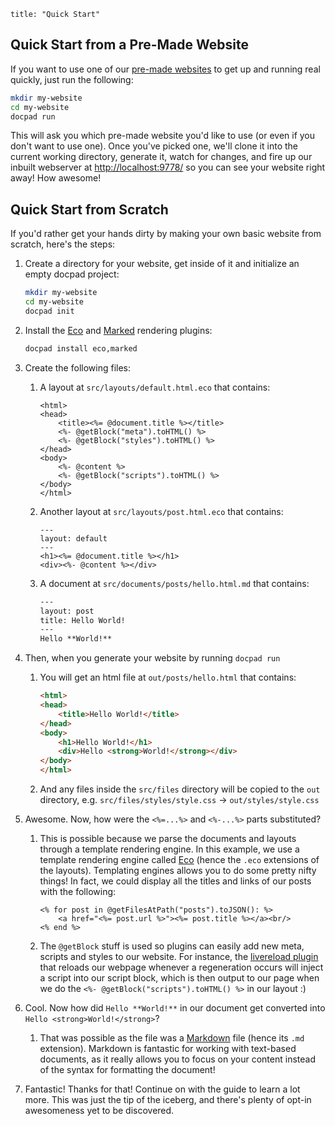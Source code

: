 ```
title: "Quick Start"
```


## Quick Start from a Pre-Made Website

If you want to use one of our [pre-made websites](/docpad/skeletons) to get up and running real quickly, just run the following:

``` bash
mkdir my-website
cd my-website
docpad run
```

This will ask you which pre-made website you'd like to use (or even if you don't want to use one). Once you've picked one, we'll clone it into the current working directory, generate it, watch for changes, and fire up our inbuilt webserver at [http://localhost:9778/](http://localhost:9778/) so you can see your website right away! How awesome!


## Quick Start from Scratch

If you'd rather get your hands dirty by making your own basic website from scratch, here's the steps:

1. Create a directory for your website, get inside of it and initialize an empty docpad project:

	``` bash
	mkdir my-website
	cd my-website
    docpad init
	```

1. Install the [Eco](http://docpad.org/plugin/eco) and [Marked](http://docpad.org/plugin/marked) rendering plugins:

	``` bash
	docpad install eco,marked
	```

1. Create the following files:

	1. A layout at `src/layouts/default.html.eco` that contains:

		``` erb
		<html>
		<head>
			<title><%= @document.title %></title>
			<%- @getBlock("meta").toHTML() %>
			<%- @getBlock("styles").toHTML() %>
		</head>
		<body>
			<%- @content %>
			<%- @getBlock("scripts").toHTML() %>
		</body>
		</html>
		```

	2. Another layout at `src/layouts/post.html.eco` that contains:

		``` erb
		---
		layout: default
		---
		<h1><%= @document.title %></h1>
		<div><%- @content %></div>
		```

	3. A document at `src/documents/posts/hello.html.md` that contains:

		``` html
		---
		layout: post
		title: Hello World!
		---
		Hello **World!**
		```

1. Then, when you generate your website by running `docpad run`
	
	1. You will get an html file at `out/posts/hello.html` that contains:

		``` html
		<html>
		<head>
			<title>Hello World!</title>
		</head>
		<body>
			<h1>Hello World!</h1>
			<div>Hello <strong>World!</strong></div>
		</body>
		</html>
		```
		
	1. And any files inside the `src/files` directory will be copied to the `out` directory, e.g. `src/files/styles/style.css` -> `out/styles/style.css`

1. Awesome. Now, how were the `<%=...%>` and `<%-...%>` parts substituted?

	1. This is possible because we parse the documents and layouts through a template rendering engine. In this example, we use a template rendering engine called [Eco](https://github.com/sstephenson/eco) (hence the `.eco` extensions of the layouts). Templating engines allows you to do some pretty nifty things! In fact, we could display all the titles and links of our posts with the following:

		``` erb
		<% for post in @getFilesAtPath("posts").toJSON(): %>
			<a href="<%= post.url %>"><%= post.title %></a><br/>
		<% end %>
		```

	3. The `@getBlock` stuff is used so plugins can easily add new meta, scripts and styles to our website. For instance, the [livereload plugin](/plugin/livereload) that reloads our webpage whenever a regeneration occurs will inject a script into our script block, which is then output to our page when we do the `<%- @getBlock("scripts").toHTML() %>` in our layout :)

1. Cool. Now how did `Hello **World!**` in our document get converted into `Hello <strong>World!</strong>`?

	1. That was possible as the file was a [Markdown](http://daringfireball.net/projects/markdown/basics) file (hence its `.md` extension). Markdown is fantastic for working with text-based documents, as it really allows you to focus on your content instead of the syntax for formatting the document!

1. Fantastic! Thanks for that! Continue on with the guide to learn a lot more. This was just the tip of the iceberg, and there's plenty of opt-in awesomeness yet to be discovered.
